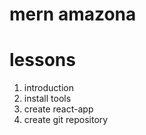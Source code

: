 # mern amazona

# lessons

1. introduction
2. install tools
3. create react-app
4. create git repository
